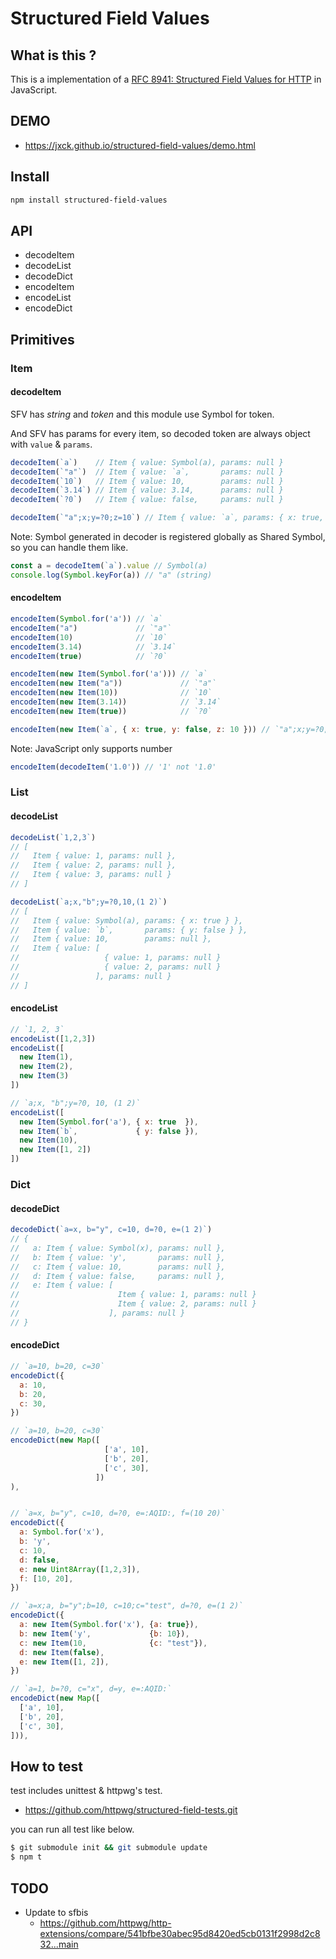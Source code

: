 # Structured Field Values


## What is this ?

This is a implementation of a [RFC 8941: Structured Field Values for HTTP](https://www.rfc-editor.org/rfc/rfc8941.html) in JavaScript.


## DEMO

- <https://jxck.github.io/structured-field-values/demo.html>


## Install


```sh
npm install structured-field-values
```


## API

- decodeItem
- decodeList
- decodeDict
- encodeItem
- encodeList
- encodeDict


## Primitives


### Item


#### decodeItem

SFV has *string* and *token* and this module use Symbol for token.

And SFV has params for every item, so decoded token are always object with `value` & `params`.


```js
decodeItem(`a`)    // Item { value: Symbol(a), params: null }
decodeItem(`"a"`)  // Item { value: `a`,       params: null }
decodeItem(`10`)   // Item { value: 10,        params: null }
decodeItem(`3.14`) // Item { value: 3.14,      params: null }
decodeItem(`?0`)   // Item { value: false,     params: null }

decodeItem(`"a";x;y=?0;z=10`) // Item { value: `a`, params: { x: true, y: false, z: 10 } }
```

Note: Symbol generated in decoder is registered globally as Shared Symbol, so you can handle them like.


```js
const a = decodeItem(`a`).value // Symbol(a)
console.log(Symbol.keyFor(a)) // "a" (string)
```


#### encodeItem


```js
encodeItem(Symbol.for('a')) // `a`
encodeItem("a")             // `"a"`
encodeItem(10)              // `10`
encodeItem(3.14)            // `3.14`
encodeItem(true)            // `?0`

encodeItem(new Item(Symbol.for('a'))) // `a`
encodeItem(new Item("a"))             // `"a"`
encodeItem(new Item(10))              // `10`
encodeItem(new Item(3.14))            // `3.14`
encodeItem(new Item(true))            // `?0`

encodeItem(new Item(`a`, { x: true, y: false, z: 10 })) // `"a";x;y=?0;z=10`
```

Note: JavaScript only supports number


```js
encodeItem(decodeItem('1.0')) // '1' not '1.0'
```


### List


#### decodeList


```js
decodeList(`1,2,3`)
// [
//   Item { value: 1, params: null },
//   Item { value: 2, params: null },
//   Item { value: 3, params: null }
// ]

decodeList(`a;x,"b";y=?0,10,(1 2)`)
// [
//   Item { value: Symbol(a), params: { x: true } },
//   Item { value: `b`,       params: { y: false } },
//   Item { value: 10,        params: null },
//   Item { value: [
//                   { value: 1, params: null }
//                   { value: 2, params: null }
//                 ], params: null }
// ]
```


#### encodeList


```js
// `1, 2, 3`
encodeList([1,2,3])
encodeList([
  new Item(1),
  new Item(2),
  new Item(3)
])

// `a;x, "b";y=?0, 10, (1 2)`
encodeList([
  new Item(Symbol.for('a'), { x: true  }),
  new Item(`b`,             { y: false }),
  new Item(10),
  new Item([1, 2])
])
```


### Dict


#### decodeDict


```js
decodeDict(`a=x, b="y", c=10, d=?0, e=(1 2)`)
// {
//   a: Item { value: Symbol(x), params: null },
//   b: Item { value: 'y',       params: null },
//   c: Item { value: 10,        params: null },
//   d: Item { value: false,     params: null },
//   e: Item { value: [
//                      Item { value: 1, params: null }
//                      Item { value: 2, params: null }
//                    ], params: null }
// }
```


#### encodeDict


```js
// `a=10, b=20, c=30`
encodeDict({
  a: 10,
  b: 20,
  c: 30,
})

// `a=10, b=20, c=30`
encodeDict(new Map([
                     ['a', 10],
                     ['b', 20],
                     ['c', 30],
                   ])
),


// `a=x, b="y", c=10, d=?0, e=:AQID:, f=(10 20)`
encodeDict({
  a: Symbol.for('x'),
  b: 'y',
  c: 10,
  d: false,
  e: new Uint8Array([1,2,3]),
  f: [10, 20],
})

// `a=x;a, b="y";b=10, c=10;c="test", d=?0, e=(1 2)`
encodeDict({
  a: new Item(Symbol.for('x'), {a: true}),
  b: new Item('y',             {b: 10}),
  c: new Item(10,              {c: "test"}),
  d: new Item(false),
  e: new Item([1, 2]),
})

// `a=1, b=?0, c="x", d=y, e=:AQID:`
encodeDict(new Map([
  ['a', 10],
  ['b', 20],
  ['c', 30],
])),
```


## How to test

test includes unittest & httpwg's test.

- https://github.com/httpwg/structured-field-tests.git

you can run all test like below.


```sh
$ git submodule init && git submodule update
$ npm t
```

## TODO

- Update to sfbis
  - https://github.com/httpwg/http-extensions/compare/541bfbe30abec95d8420ed5cb0131f2998d2c832...main